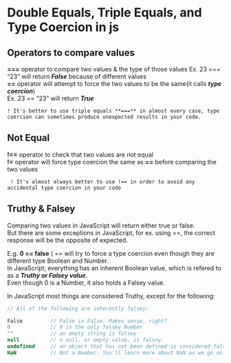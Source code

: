 # Double Equals, Triple Equals, and Type Coercion in js

## Operators to compare values
**===** operator to compare two values & the type of those values Ex. 23 === “23” will return **_False_** because of different values\
**==** operator will attempt to force the two values to be the same(it calls **_type coercion_**)\
Ex. 23 == “23” will return **_True_**

 ``! It's better to use triple equals **===** in almost every case, type coercion can sometimes produce unexpected results in your code.
``
## Not Equal
**!==** operator to check that two values are not equal\
**!=** operator will force type coercion the same as **==** before comparing the two values
  
 `` ! It's almost always better to use !== in order to avoid any accidental type coercion in your code``

## Truthy & Falsey
Comparing two values in JavaScript will return either true or false.\
But there are some exceptions in JavaScript, for ex. using ==, the correct response will be the opposite of expected.

E.g.  **0 == false**
( == will try to force a type coercion even though they are different type Boolean and Number.\
In JavaScript, everything has an inherent Boolean value, which is refered to as a **_Truthy or Falsey value_**.\
Even though 0 is a Number, it also holds a Falsey value.

In JavaScript most things are considered Truthy, except for the following:
```javascript
// All of the following are inherently falsey:

False         // False is False. Makes sense, right?
0             // 0 is the only falsey Number
""            // an empty string is falsey
null          // a null, or empty value, is falsey.
undefined     // an object that has not been defined is considered falsey.
NaN           // Not a Number. You'll learn more about NaN as we go on. ```
